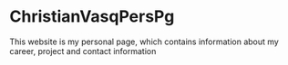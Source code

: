 # ChristianVasqPersPg
This website is my personal page, which contains information about my career, project and contact information
